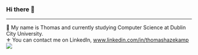 ### Hi there :wave:

---

🌊 My name is Thomas and currently studying Computer Science at Dublin City University.  
⚜️ You can contact me on LinkedIn, www.linkedin.com/in/thomashazekamp  
<img align="center" src="https://github-readme-stats.vercel.app/api/top-langs/?username=thomashazekamp&theme=dracula&langs_count=6" />
